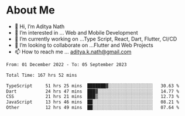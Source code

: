# About Me

- 👋 Hi, I’m Aditya Nath
- 👀 I’m interested in ... Web and Mobile Development
- 🌱 I’m currently working on ...Type Script, React, Dart, Flutter, CI/CD
- 💞️ I’m looking to collaborate on ...Flutter and Web Projects
- 📫 How to reach me ... aditya.k.nath@gmail.com

<!--START_SECTION:waka-->

```txt
From: 01 December 2022 - To: 05 September 2023

Total Time: 167 hrs 52 mins

TypeScript     51 hrs 25 mins  ███████▓░░░░░░░░░░░░░░░░░   30.63 %
Dart           24 hrs 47 mins  ███▓░░░░░░░░░░░░░░░░░░░░░   14.77 %
CSS            21 hrs 21 mins  ███▒░░░░░░░░░░░░░░░░░░░░░   12.73 %
JavaScript     13 hrs 46 mins  ██░░░░░░░░░░░░░░░░░░░░░░░   08.21 %
Other          12 hrs 49 mins  ██░░░░░░░░░░░░░░░░░░░░░░░   07.64 %
```

<!--END_SECTION:waka-->

<!---
kronosking007/kronosking007 is a ✨ special ✨ repository because its `README.md` (this file) appears on your GitHub profile.
You can click the Preview link to take a look at your changes.
--->
